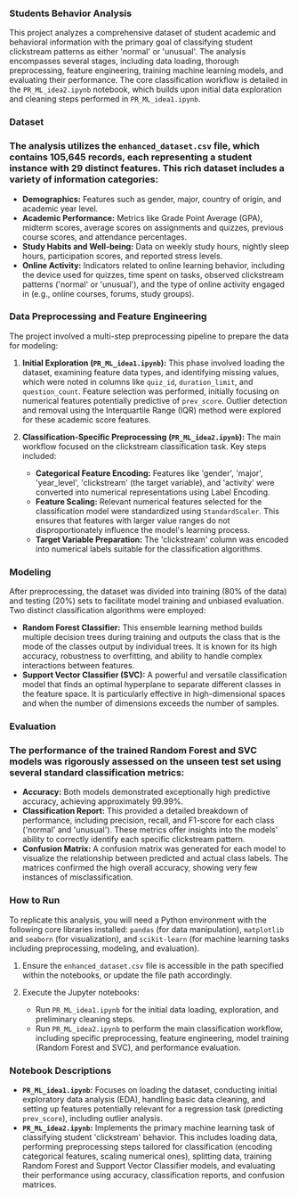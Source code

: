 ### Students Behavior Analysis

This project analyzes a comprehensive dataset of student academic and behavioral information with the primary goal of classifying student clickstream patterns as either 'normal' or 'unusual'. The analysis encompasses several stages, including data loading, thorough preprocessing, feature engineering, training machine learning models, and evaluating their performance. The core classification workflow is detailed in the `PR_ML_idea2.ipynb` notebook, which builds upon initial data exploration and cleaning steps performed in `PR_ML_idea1.ipynb`.

### Dataset

### The analysis utilizes the `enhanced_dataset.csv` file, which contains 105,645 records, each representing a student instance with 29 distinct features. This rich dataset includes a variety of information categories:

*   **Demographics:** Features such as gender, major, country of origin, and academic year level.
*   **Academic Performance:** Metrics like Grade Point Average (GPA), midterm scores, average scores on assignments and quizzes, previous course scores, and attendance percentages.
*   **Study Habits and Well-being:** Data on weekly study hours, nightly sleep hours, participation scores, and reported stress levels.
*   **Online Activity:** Indicators related to online learning behavior, including the device used for quizzes, time spent on tasks, observed clickstream patterns ('normal' or 'unusual'), and the type of online activity engaged in (e.g., online courses, forums, study groups).

### Data Preprocessing and Feature Engineering

The project involved a multi-step preprocessing pipeline to prepare the data for modeling:

1.  **Initial Exploration (`PR_ML_idea1.ipynb`):** This phase involved loading the dataset, examining feature data types, and identifying missing values, which were noted in columns like `quiz_id`, `duration_limit`, and `question_count`. Feature selection was performed, initially focusing on numerical features potentially predictive of `prev_score`. Outlier detection and removal using the Interquartile Range (IQR) method were explored for these academic score features.

2.  **Classification-Specific Preprocessing (`PR_ML_idea2.ipynb`):** The main workflow focused on the clickstream classification task. Key steps included:
    *   **Categorical Feature Encoding:** Features like 'gender', 'major', 'year_level', 'clickstream' (the target variable), and 'activity' were converted into numerical representations using Label Encoding.
    *   **Feature Scaling:** Relevant numerical features selected for the classification model were standardized using `StandardScaler`. This ensures that features with larger value ranges do not disproportionately influence the model's learning process.
    *   **Target Variable Preparation:** The 'clickstream' column was encoded into numerical labels suitable for the classification algorithms.

### Modeling

After preprocessing, the dataset was divided into training (80% of the data) and testing (20%) sets to facilitate model training and unbiased evaluation. Two distinct classification algorithms were employed:

*   **Random Forest Classifier:** This ensemble learning method builds multiple decision trees during training and outputs the class that is the mode of the classes output by individual trees. It is known for its high accuracy, robustness to overfitting, and ability to handle complex interactions between features.
*   **Support Vector Classifier (SVC):** A powerful and versatile classification model that finds an optimal hyperplane to separate different classes in the feature space. It is particularly effective in high-dimensional spaces and when the number of dimensions exceeds the number of samples.

### Evaluation

### The performance of the trained Random Forest and SVC models was rigorously assessed on the unseen test set using several standard classification metrics:

*   **Accuracy:** Both models demonstrated exceptionally high predictive accuracy, achieving approximately 99.99%.
*   **Classification Report:** This provided a detailed breakdown of performance, including precision, recall, and F1-score for each class ('normal' and 'unusual'). These metrics offer insights into the models' ability to correctly identify each specific clickstream pattern.
*   **Confusion Matrix:** A confusion matrix was generated for each model to visualize the relationship between predicted and actual class labels. The matrices confirmed the high overall accuracy, showing very few instances of misclassification.

### How to Run

To replicate this analysis, you will need a Python environment with the following core libraries installed: `pandas` (for data manipulation), `matplotlib` and `seaborn` (for visualization), and `scikit-learn` (for machine learning tasks including preprocessing, modeling, and evaluation).

1.  Ensure the `enhanced_dataset.csv` file is accessible in the path specified within the notebooks, or update the file path accordingly.
   
2.  Execute the Jupyter notebooks:
    *   Run `PR_ML_idea1.ipynb` for the initial data loading, exploration, and preliminary cleaning steps.
    *   Run `PR_ML_idea2.ipynb` to perform the main classification workflow, including specific preprocessing, feature engineering, model training (Random Forest and SVC), and performance evaluation.

### Notebook Descriptions

*   **`PR_ML_idea1.ipynb`:** Focuses on loading the dataset, conducting initial exploratory data analysis (EDA), handling basic data cleaning, and setting up features potentially relevant for a regression task (predicting `prev_score`), including outlier analysis.
*   **`PR_ML_idea2.ipynb`:** Implements the primary machine learning task of classifying student 'clickstream' behavior. This includes loading data, performing preprocessing steps tailored for classification (encoding categorical features, scaling numerical ones), splitting data, training Random Forest and Support Vector Classifier models, and evaluating their performance using accuracy, classification reports, and confusion matrices.
